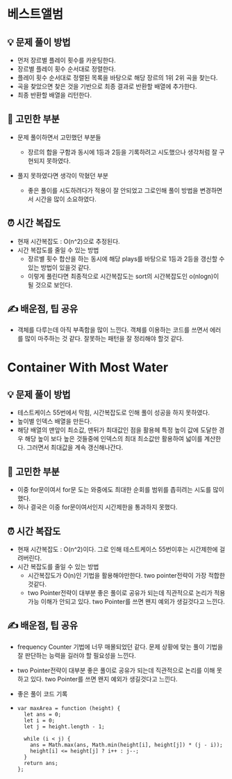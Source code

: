 # 베스트앨범

## 💡 문제 풀이 방법

- 먼저 장르별 플레이 횟수를 카운팅한다.
- 장르별 플레이 횟수 순서대로 정렬한다.
- 플레이 횟수 순서대로 정렬된 목록을 바탕으로 해당 장르의 1위 2위 곡을 찾는다.
- 곡을 찾았으면 찾은 것을 기반으로 최종 결과로 반환할 배열에 추가한다.
- 최종 반환할 배열을 리턴한다.

## 🤔 고민한 부분

- 문제 풀이하면서 고민했던 부분들

  - 장르의 합을 구함과 동시에 1등과 2등을 기록하려고 시도했으나 생각처럼 잘 구현되지 못하였다.

- 풀지 못하였다면 생각이 막혔던 부분
  - 좋은 풀이를 시도하려다가 적용이 잘 안되었고 그로인해 풀이 방법을 변경하면서 시간을 많이 소요하였다.

## ⏰ 시간 복잡도

- 현재 시간복잡도 : O(n^2)으로 추정된다.
- 시간 복잡도를 줄일 수 있는 방법
  - 장르별 횟수 합산을 하는 동시에 해당 plays를 바탕으로 1등과 2등을 갱신할 수 있는 방법이 있을것 같다.
  - 이렇게 풀린다면 최종적으로 시간복잡도는 sort의 시간복잡도인 o(nlogn)이 될 것으로 보인다.

## ✍️ 배운점, 팁 공유

- 객체를 다루는데 아직 부족함을 많이 느낀다. 객체를 이용하는 코드를 쓰면서 에러를 많이 마주하는 것 같다. 잘못하는 패턴을 잘 정리해야 할것 같다.

# Container With Most Water

## 💡 문제 풀이 방법

- 테스트케이스 55번에서 막힘, 시간복잡도로 인해 풀이 성공을 하지 못하였다.
- 높이별 인덱스 배열을 만든다.
- 해당 배열의 맨앞이 최소값, 맨뒤가 최대값인 점을 활용헤 특정 높이 값에 도달한 경우 해당 높이 보다 높은 것들중에 인덱스의 최대 최소값만 활용하여 넓이를 계산한다. 그러면서 최대값을 계속 갱신해나간다.

## 🤔 고민한 부분

- 이중 for문이여서 for문 도는 와중에도 최대한 순회를 범위를 좁히려는 시도를 많이 했다.
- 허나 결국은 이중 for문이여서인지 시간제한을 통과하지 못했다.

## ⏰ 시간 복잡도

- 현재 시간복잡도 : O(n^2)이다. 그로 인해 테스트케이스 55번이후는 시간제한에 걸려버린다.
- 시간 복잡도를 줄일 수 있는 방법
  - 시간복잡도가 O(n)인 기법을 활용해야만한다. two pointer전략이 가장 적합한 것같다.
  - two Pointer전략이 대부분 좋은 풀이로 공유가 되는데 직관적으로 논리가 적용가능 이해가 안되고 있다. two Pointer를 쓰면 왠지 예외가 생길것다고 느낀다.

## ✍️ 배운점, 팁 공유

- frequency Counter 기법에 너무 매몰되었던 같다. 문제 상황에 맞는 풀이 기법을 잘 판단하는 능력을 길러야 할 필요성을 느낀다.
- two Pointer전략이 대부분 좋은 풀이로 공유가 되는데 직관적으로 논리를 이해 못하고 있다. two Pointer를 쓰면 왠지 예외가 생길것다고 느낀다.

- 좋은 풀이 코드 기록
- ```
  var maxArea = function (height) {
    let ans = 0;
    let i = 0;
    let j = height.length - 1;

    while (i < j) {
      ans = Math.max(ans, Math.min(height[i], height[j]) * (j - i));
      height[i] <= height[j] ? i++ : j--;
    }
    return ans;
  };
  ```
